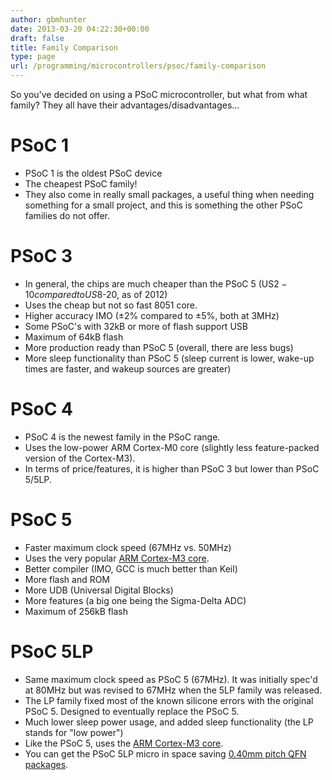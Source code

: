 ```yaml
---
author: gbmhunter
date: 2013-03-20 04:22:30+00:00
draft: false
title: Family Comparison
type: page
url: /programming/microcontrollers/psoc/family-comparison
---
```


So you've decided on using a PSoC microcontroller, but what from what family? They all have their advantages/disadvantages...

# PSoC 1

* PSoC 1 is the oldest PSoC device
* The cheapest PSoC family!
* They also come in really small packages, a useful thing when needing something for a small project, and this is something the other PSoC families do not offer.

# PSoC 3

* In general, the chips are much cheaper than the PSoC 5 (US$2-10 compared to US$8-20, as of 2012)
* Uses the cheap but not so fast 8051 core.
* Higher accuracy IMO (±2% compared to ±5%, both at 3MHz)
* Some PSoC's with 32kB or more of flash support USB
* Maximum of 64kB flash
* More production ready than PSoC 5 (overall, there are less bugs)
* More sleep functionality than PSoC 5 (sleep current is lower, wake-up times are faster, and wakeup sources are greater)

# PSoC 4

* PSoC 4 is the newest family in the PSoC range.
* Uses the low-power ARM Cortex-M0 core (slightly less feature-packed version of the Cortex-M3).
* In terms of price/features, it is higher than PSoC 3 but lower than PSoC 5/5LP.

# PSoC 5

* Faster maximum clock speed (67MHz vs. 50MHz)
* Uses the very popular [ARM Cortex-M3 core](/programming/cpu-architectures/arm-cortex-m3).
* Better compiler (IMO, GCC is much better than Keil)
* More flash and ROM
* More UDB (Universal Digital Blocks)
* More features (a big one being the Sigma-Delta ADC)
* Maximum of 256kB flash

# PSoC 5LP

* Same maximum clock speed as PSoC 5 (67MHz). It was initially spec'd at 80MHz but was revised to 67MHz when the 5LP family was released.
* The LP family fixed most of the known silicone errors with the original PSoC 5. Designed to eventually replace the PSoC 5.
* Much lower sleep power usage, and added sleep functionality (the LP stands for "low power")
* Like the PSoC 5, uses the [ARM Cortex-M3 core](/programming/cpu-architectures/arm-cortex-m3).
* You can get the PSoC 5LP micro in space saving [0.40mm pitch QFN packages](/electronics/circuit-design/component-packages#qfn).